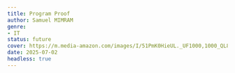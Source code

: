 ```yaml
---
title: Program Proof
author: Samuel MIMRAM
genre:
- IT
status: future
cover: https://m.media-amazon.com/images/I/51PmK0HieUL._UF1000,1000_QL80_.jpg
date: 2025-07-02
headless: true
---
```


